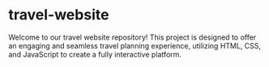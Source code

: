 # travel-website
Welcome to our travel website repository! This project is designed to offer an engaging and seamless travel planning experience, utilizing HTML, CSS, and JavaScript to create a fully interactive platform.
